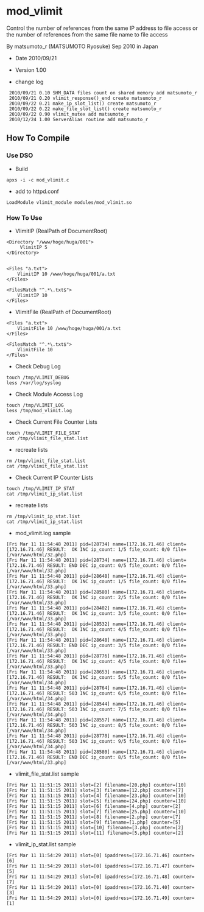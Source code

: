 # mod_vlimit 
Control the number of references from the same IP address to file access
     or the number of references from the same file name to file access

By matsumoto_r (MATSUMOTO Ryosuke) Sep 2010 in Japan

- Date     2010/09/21
- Version  1.00

- change log
```
 2010/09/21 0.10 SHM_DATA files count on shared memory add matsumoto_r
 2010/09/21 0.20 vlimit_response()_end create matsumoto_r
 2010/09/22 0.21 make_ip_slot_list() create matsumoto_r
 2010/09/22 0.22 make_file_slot_list() create matsumoto_r
 2010/09/22 0.90 vlimit_mutex add matsumoto_r
 2010/12/24 1.00 ServerAlias routine add matsumoto_r
```
## How To Compile
### Use DSO
- Build
```
apxs -i -c mod_vlimit.c
```

- add to  httpd.conf
```
LoadModule vlimit_module modules/mod_vlimit.so
```

### How To Use

- VlimitIP <number of MaxConnectionsPerHost to DocumentRoot> (RealPath of DocumentRoot)
```
<Directory "/www/hoge/huga/001">
     VlimitIP 5
</Directory>


<Files "a.txt">
    VlimitIP 10 /www/hoge/huga/001/a.txt
</Files>

<FilesMatch "^.*\.txt$">
    VlimitIP 10
</Files>
```


- VlimitFile <number of MaxConnectionsPerFile> (RealPath of DocumentRoot)

```
<Files "a.txt">
    VlimitFile 10 /www/hoge/huga/001/a.txt
</Files>

<FilesMatch "^.*\.txt$">
    VlimitFile 10
</Files>
```

- Check Debug Log
```
touch /tmp/VLIMIT_DEBUG
less /var/log/syslog
```

- Check Module Access Log
```
touch /tmp/VLIMIT_LOG
less /tmp/mod_vlimit.log
```

- Check Current File Counter Lists
```
touch /tmp/VLIMIT_FILE_STAT
cat /tmp/vlimit_file_stat.list
```
     
- recreate lists
```
rm /tmp/vlimit_file_stat.list  
cat /tmp/vlimit_file_stat.list
```

- Check Current IP Counter Lists
```
touch /tmp/VLIMIT_IP_STAT
cat /tmp/vlimit_ip_stat.list
```
     
- recreate lists
```
rm /tmp/vlimit_ip_stat.list  
cat /tmp/vlimit_ip_stat.list
```

- mod_vlimit.log sample
```
[Fri Mar 11 11:54:48 2011] pid=[28734] name=[172.16.71.46] client=[172.16.71.46] RESULT:  OK INC ip_count: 1/5 file_count: 0/0 file=[/var/www/html/32.php]
[Fri Mar 11 11:54:48 2011] pid=[28734] name=[172.16.71.46] client=[172.16.71.46] RESULT: END DEC ip_count: 0/5 file_count: 0/0 file=[/var/www/html/32.php]
[Fri Mar 11 11:54:48 2011] pid=[28648] name=[172.16.71.46] client=[172.16.71.46] RESULT:  OK INC ip_count: 1/5 file_count: 0/0 file=[/var/www/html/33.php]
[Fri Mar 11 11:54:48 2011] pid=[28580] name=[172.16.71.46] client=[172.16.71.46] RESULT:  OK INC ip_count: 2/5 file_count: 0/0 file=[/var/www/html/33.php]
[Fri Mar 11 11:54:48 2011] pid=[28402] name=[172.16.71.46] client=[172.16.71.46] RESULT:  OK INC ip_count: 3/5 file_count: 0/0 file=[/var/www/html/33.php]
[Fri Mar 11 11:54:48 2011] pid=[28532] name=[172.16.71.46] client=[172.16.71.46] RESULT:  OK INC ip_count: 4/5 file_count: 0/0 file=[/var/www/html/33.php]
[Fri Mar 11 11:54:48 2011] pid=[28648] name=[172.16.71.46] client=[172.16.71.46] RESULT: END DEC ip_count: 3/5 file_count: 0/0 file=[/var/www/html/33.php]
[Fri Mar 11 11:54:48 2011] pid=[28776] name=[172.16.71.46] client=[172.16.71.46] RESULT:  OK INC ip_count: 4/5 file_count: 0/0 file=[/var/www/html/33.php]
[Fri Mar 11 11:54:48 2011] pid=[28653] name=[172.16.71.46] client=[172.16.71.46] RESULT:  OK INC ip_count: 5/5 file_count: 0/0 file=[/var/www/html/34.php]
[Fri Mar 11 11:54:48 2011] pid=[28764] name=[172.16.71.46] client=[172.16.71.46] RESULT: 503 INC ip_count: 6/5 file_count: 0/0 file=[/var/www/html/34.php]
[Fri Mar 11 11:54:48 2011] pid=[28544] name=[172.16.71.46] client=[172.16.71.46] RESULT: 503 INC ip_count: 7/5 file_count: 0/0 file=[/var/www/html/34.php]
[Fri Mar 11 11:54:48 2011] pid=[28557] name=[172.16.71.46] client=[172.16.71.46] RESULT: 503 INC ip_count: 8/5 file_count: 0/0 file=[/var/www/html/34.php]
[Fri Mar 11 11:54:48 2011] pid=[28778] name=[172.16.71.46] client=[172.16.71.46] RESULT: 503 INC ip_count: 9/5 file_count: 0/0 file=[/var/www/html/34.php]
[Fri Mar 11 11:54:48 2011] pid=[28580] name=[172.16.71.46] client=[172.16.71.46] RESULT: END DEC ip_count: 8/5 file_count: 0/0 file=[/var/www/html/33.php]
```

- vlimit_file_stat.list sample
```
[Fri Mar 11 11:51:15 2011] slot=[2] filename=[20.php] counter=[10]
[Fri Mar 11 11:51:15 2011] slot=[3] filename=[12.php] counter=[7]
[Fri Mar 11 11:51:15 2011] slot=[4] filename=[23.php] counter=[10]
[Fri Mar 11 11:51:15 2011] slot=[5] filename=[24.php] counter=[10]
[Fri Mar 11 11:51:15 2011] slot=[6] filename=[4.php] counter=[2]
[Fri Mar 11 11:51:15 2011] slot=[7] filename=[25.php] counter=[10]
[Fri Mar 11 11:51:15 2011] slot=[8] filename=[2.php] counter=[7]
[Fri Mar 11 11:51:15 2011] slot=[9] filename=[1.php] counter=[5]
[Fri Mar 11 11:51:15 2011] slot=[10] filename=[3.php] counter=[2]
[Fri Mar 11 11:51:15 2011] slot=[11] filename=[5.php] counter=[2]
```

- vlimit_ip_stat.list sample
```
[Fri Mar 11 11:54:29 2011] slot=[0] ipaddress=[172.16.71.46] counter=[6]
[Fri Mar 11 11:54:29 2011] slot=[0] ipaddress=[172.16.71.47] counter=[5]
[Fri Mar 11 11:54:29 2011] slot=[0] ipaddress=[172.16.71.48] counter=[7]
[Fri Mar 11 11:54:29 2011] slot=[0] ipaddress=[172.16.71.40] counter=[3]
[Fri Mar 11 11:54:29 2011] slot=[0] ipaddress=[172.16.71.49] counter=[1]
```
